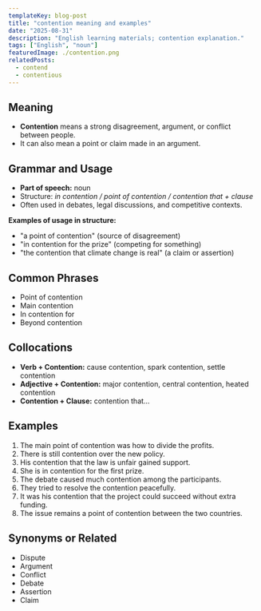 ```yaml
---
templateKey: blog-post
title: "contention meaning and examples"
date: "2025-08-31"
description: "English learning materials; contention explanation."
tags: ["English", "noun"]
featuredImage: ./contention.png
relatedPosts:
  - contend
  - contentious
---
```


## Meaning

- **Contention** means a strong disagreement, argument, or conflict between people.
- It can also mean a point or claim made in an argument.

## Grammar and Usage

- **Part of speech:** noun
- Structure: _in contention / point of contention / contention that + clause_
- Often used in debates, legal discussions, and competitive contexts.

**Examples of usage in structure:**

- "a point of contention" (source of disagreement)
- "in contention for the prize" (competing for something)
- "the contention that climate change is real" (a claim or assertion)

## Common Phrases

- Point of contention
- Main contention
- In contention for
- Beyond contention

## Collocations

- **Verb + Contention:** cause contention, spark contention, settle contention
- **Adjective + Contention:** major contention, central contention, heated contention
- **Contention + Clause:** contention that…

## Examples

1. The main point of contention was how to divide the profits.
2. There is still contention over the new policy.
3. His contention that the law is unfair gained support.
4. She is in contention for the first prize.
5. The debate caused much contention among the participants.
6. They tried to resolve the contention peacefully.
7. It was his contention that the project could succeed without extra funding.
8. The issue remains a point of contention between the two countries.

## Synonyms or Related

- Dispute
- Argument
- Conflict
- Debate
- Assertion
- Claim
